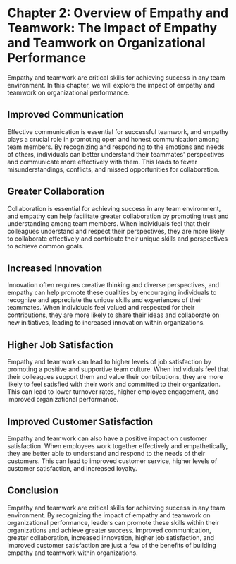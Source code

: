 Chapter 2: Overview of Empathy and Teamwork: The Impact of Empathy and Teamwork on Organizational Performance
=============================================================================================================

Empathy and teamwork are critical skills for achieving success in any team environment. In this chapter, we will explore the impact of empathy and teamwork on organizational performance.

Improved Communication
----------------------

Effective communication is essential for successful teamwork, and empathy plays a crucial role in promoting open and honest communication among team members. By recognizing and responding to the emotions and needs of others, individuals can better understand their teammates' perspectives and communicate more effectively with them. This leads to fewer misunderstandings, conflicts, and missed opportunities for collaboration.

Greater Collaboration
---------------------

Collaboration is essential for achieving success in any team environment, and empathy can help facilitate greater collaboration by promoting trust and understanding among team members. When individuals feel that their colleagues understand and respect their perspectives, they are more likely to collaborate effectively and contribute their unique skills and perspectives to achieve common goals.

Increased Innovation
--------------------

Innovation often requires creative thinking and diverse perspectives, and empathy can help promote these qualities by encouraging individuals to recognize and appreciate the unique skills and experiences of their teammates. When individuals feel valued and respected for their contributions, they are more likely to share their ideas and collaborate on new initiatives, leading to increased innovation within organizations.

Higher Job Satisfaction
-----------------------

Empathy and teamwork can lead to higher levels of job satisfaction by promoting a positive and supportive team culture. When individuals feel that their colleagues support them and value their contributions, they are more likely to feel satisfied with their work and committed to their organization. This can lead to lower turnover rates, higher employee engagement, and improved organizational performance.

Improved Customer Satisfaction
------------------------------

Empathy and teamwork can also have a positive impact on customer satisfaction. When employees work together effectively and empathetically, they are better able to understand and respond to the needs of their customers. This can lead to improved customer service, higher levels of customer satisfaction, and increased loyalty.

Conclusion
----------

Empathy and teamwork are critical skills for achieving success in any team environment. By recognizing the impact of empathy and teamwork on organizational performance, leaders can promote these skills within their organizations and achieve greater success. Improved communication, greater collaboration, increased innovation, higher job satisfaction, and improved customer satisfaction are just a few of the benefits of building empathy and teamwork within organizations.
